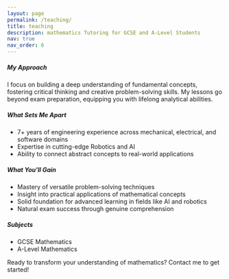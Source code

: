 ```yaml
---
layout: page
permalink: /teaching/
title: teaching
description: mathematics Tutoring for GCSE and A-Level Students
nav: true
nav_order: 6
---
```


##### My Approach

I focus on building a deep understanding of fundamental concepts, fostering critical thinking and creative problem-solving skills. My lessons go beyond exam preparation, equipping you with lifelong analytical abilities.

##### What Sets Me Apart

- 7+ years of engineering experience across mechanical, electrical, and software domains
- Expertise in cutting-edge Robotics and AI
- Ability to connect abstract concepts to real-world applications

##### What You'll Gain

- Mastery of versatile problem-solving techniques
- Insight into practical applications of mathematical concepts
- Solid foundation for advanced learning in fields like AI and robotics
- Natural exam success through genuine comprehension

##### Subjects

- GCSE Mathematics
- A-Level Mathematics

<!-- Pricing -->
<!---->
<!-- £50-£70 per hour (depending on time) -->
<!-- £110 for a 2-hour session -->
<!-- Higher rates for evening sessions (after 5 pm) -->

Ready to transform your understanding of mathematics? Contact me to get started!
